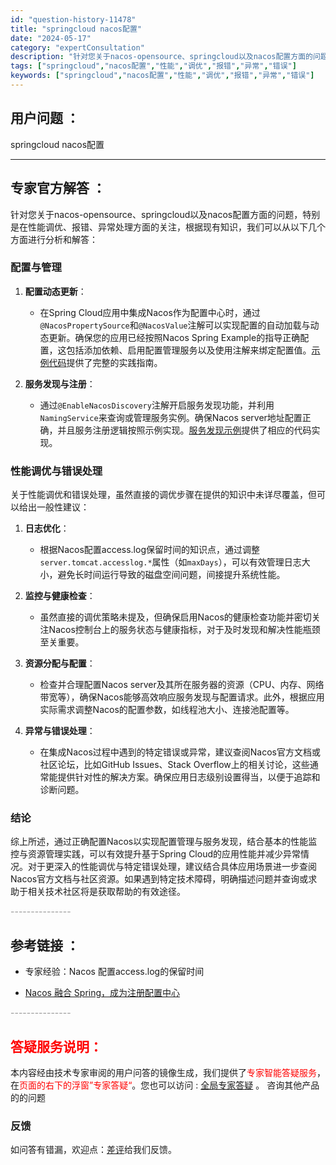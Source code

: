 ```yaml
---
id: "question-history-11478"
title: "springcloud nacos配置"
date: "2024-05-17"
category: "expertConsultation"
description: "针对您关于nacos-opensource、springcloud以及nacos配置方面的问题，特别是在性能调优、报错、异常处理方面的关注，根据现有知识，我们可以从以下几个方面进行分析和解答：### 配置与管理1. **配置动态更新**：   - 在Spring Cloud应用中集成Nacos作为配"
tags: ["springcloud","nacos配置","性能","调优","报错","异常","错误"]
keywords: ["springcloud","nacos配置","性能","调优","报错","异常","错误"]
---
```


## 用户问题 ： 
 springcloud nacos配置  

---------------
## 专家官方解答 ：

针对您关于nacos-opensource、springcloud以及nacos配置方面的问题，特别是在性能调优、报错、异常处理方面的关注，根据现有知识，我们可以从以下几个方面进行分析和解答：

### 配置与管理

1. **配置动态更新**：
   - 在Spring Cloud应用中集成Nacos作为配置中心时，通过`@NacosPropertySource`和`@NacosValue`注解可以实现配置的自动加载与动态更新。确保您的应用已经按照Nacos Spring Example的指导正确配置，这包括添加依赖、启用配置管理服务以及使用注解来绑定配置值。[示例代码](https://github.com/nacos-group/nacos-examples/tree/master/nacos-spring-example/nacos-spring-config-example)提供了完整的实践指南。

2. **服务发现与注册**：
   - 通过`@EnableNacosDiscovery`注解开启服务发现功能，并利用`NamingService`来查询或管理服务实例。确保Nacos server地址配置正确，并且服务注册逻辑按照示例实现。[服务发现示例](https://github.com/nacos-group/nacos-examples/tree/master/nacos-spring-example/nacos-spring-discovery-example)提供了相应的代码实现。

### 性能调优与错误处理

关于性能调优和错误处理，虽然直接的调优步骤在提供的知识中未详尽覆盖，但可以给出一般性建议：

1. **日志优化**：
   - 根据Nacos配置access.log保留时间的知识点，通过调整`server.tomcat.accesslog.*`属性（如`maxDays`），可以有效管理日志大小，避免长时间运行导致的磁盘空间问题，间接提升系统性能。

2. **监控与健康检查**：
   - 虽然直接的调优策略未提及，但确保启用Nacos的健康检查功能并密切关注Nacos控制台上的服务状态与健康指标，对于及时发现和解决性能瓶颈至关重要。

3. **资源分配与配置**：
   - 检查并合理配置Nacos server及其所在服务器的资源（CPU、内存、网络带宽等），确保Nacos能够高效响应服务发现与配置请求。此外，根据应用实际需求调整Nacos的配置参数，如线程池大小、连接池配置等。

4. **异常与错误处理**：
   - 在集成Nacos过程中遇到的特定错误或异常，建议查阅Nacos官方文档或社区论坛，比如GitHub Issues、Stack Overflow上的相关讨论，这些通常能提供针对性的解决方案。确保应用日志级别设置得当，以便于追踪和诊断问题。

### 结论

综上所述，通过正确配置Nacos以实现配置管理与服务发现，结合基本的性能监控与资源管理实践，可以有效提升基于Spring Cloud的应用性能并减少异常情况。对于更深入的性能调优与特定错误处理，建议结合具体应用场景进一步查阅Nacos官方文档与社区资源。如果遇到特定技术障碍，明确描述问题并查询或求助于相关技术社区将是获取帮助的有效途径。


<font color="#949494">---------------</font> 


## 参考链接 ：

* 专家经验：Nacos 配置access.log的保留时间 
 
 * [Nacos 融合 Spring，成为注册配置中心](https://nacos.io/docs/latest/ecology/use-nacos-with-spring)


 <font color="#949494">---------------</font> 
 


## <font color="#FF0000">答疑服务说明：</font> 

本内容经由技术专家审阅的用户问答的镜像生成，我们提供了<font color="#FF0000">专家智能答疑服务</font>，在<font color="#FF0000">页面的右下的浮窗”专家答疑“</font>。您也可以访问 : [全局专家答疑](https://answer.opensource.alibaba.com/docs/intro) 。 咨询其他产品的的问题

### 反馈
如问答有错漏，欢迎点：[差评](https://ai.nacos.io/user/feedbackByEnhancerGradePOJOID?enhancerGradePOJOId=13765)给我们反馈。
